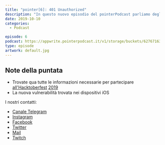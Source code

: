 ```yaml
---
title: "pointer[6]: 401 Unauthorized"
description: "In questo nuovo episodio del pointerPodcast parliamo degli eventi tecnologici degli ultimi giorni concentrandoci in particolare sulla presentazione della nuova gamma di dispositivi Amazon Echo e sui nuovi device di casa Microsoft.Si parla inoltre della vulnerabilità trovata nella bootRoom di tutti gli iPhone compresi tra il 4 e l'X che consentirà di eseguire il jailbreak senza possibilità di patch da parte di Apple. Si chiude con l'ormai consolidato 'Angolo della blockchain' con alcune notizie riguardanti Libra. Potete ascoltare la puntata su Spotify, su iTunes e sul nostro sito."
date: 2019-10-10
categories:
  - Podcast

episode: 6
podcast: https://appwrite.pointerpodcast.it/v1/storage/buckets/627671639088838cd12f/files/cfb40a71-7d61-4a09-b6c9-bfdb9d572fd9/view?project=6276715aaae4d6008ec9
type: episode
artwork: default.jpg
---
```


## Note della puntata

<!-- wp:list -->
<ul><li>Trovate qua tutte le informazioni necessarie per partecipare <a href="https://hacktoberfest.digitalocean.com">all'Hacktoberfest</a> <a href="https://hacktoberfest.digitalocean.com">2019</a></li><li>La nuova vulnerabilità trovata nei dispositivi iOS</li></ul>
<!-- /wp:list -->

I nostri contatti:

- [Canale Telegram](https://t.me/PointerPodcast)
- [Instagram](https://www.instagram.com/pointerpodcast/)
- [Facebook](https://www.facebook.com/pointerPodcast/)
- [Twitter](https://twitter.com/PointerPodcast)
- [Mail](info@pointerpodcast.it)
- [Twitch](https://www.twitch.tv/pointerpodcast)
